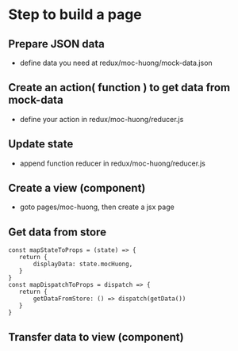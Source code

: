 # Step to build a page

## Prepare JSON data
 - define data you need at redux/moc-huong/mock-data.json
## Create an action( function ) to get data from mock-data
 - define your action in redux/moc-huong/reducer.js
## Update state
 - append function reducer in redux/moc-huong/reducer.js
## Create a view (component)
 - goto pages/moc-huong, then create a jsx page 
## Get data from store
 ```
 const mapStateToProps = (state) => {
    return {
        displayData: state.mocHuong,
    }
 }
const mapDispatchToProps = dispatch => {
    return {
        getDataFromStore: () => dispatch(getData())
    }
}
```
## Transfer data to view (component)
